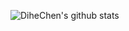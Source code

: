 <!--START_SECTION:waka-->
<!--END_SECTION:waka-->
![DiheChen's github stats](https://github-readme-stats.vercel.app/api?username=1523789353&show_icons=true)
